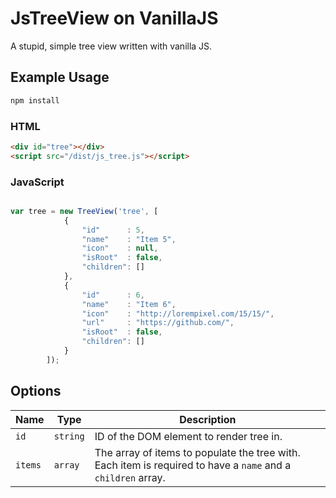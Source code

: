 # JsTreeView on VanillaJS

A stupid, simple tree view written with vanilla JS.

## Example Usage

```bash
npm install
```

### HTML

```html
<div id="tree"></div>
<script src="/dist/js_tree.js"></script>
```

### JavaScript

```js

var tree = new TreeView('tree', [
            {
                "id"      : 5,
                "name"    : "Item 5",
                "icon"    : null,
                "isRoot"  : false,
                "children": []
            },
            {
                "id"      : 6,
                "name"    : "Item 6",
                "icon"    : "http://lorempixel.com/15/15/",
				"url"     : "https://github.com/",
                "isRoot"  : false,
                "children": []
            }
        ]);
```

## Options

| Name | Type | Description |
| ---- | ---- | ----------- |
| `id` | `string` | ID of the DOM element to render tree in. |
| `items` | `array` | The array of items to populate the tree with. Each item is required to have a `name` and a `children` array. |
